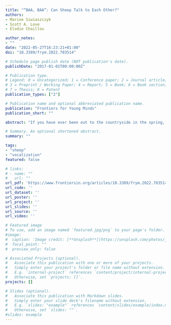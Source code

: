 ```yaml
---
title: "“BAA, BAA”: Can Sheep Talk to Each Other?"
authors:
- Marine Siwiaszczyk
- Scott A. Love
- Elodie Chaillou

author_notes:
- ""
date: "2022-05-27T16:23:21+01:00"
doi: "10.3389/frym.2022.703514"

# Schedule page publish date (NOT publication's date).
publishDate: "2017-01-01T00:00:00Z"

# Publication type.
# Legend: 0 = Uncategorized; 1 = Conference paper; 2 = Journal article;
# 3 = Preprint / Working Paper; 4 = Report; 5 = Book; 6 = Book section;
# 7 = Thesis; 8 = Patent
publication_types: ["2"]

# Publication name and optional abbreviated publication name.
publication: "Frontiers for Young Minds"
publication_short: ""

abstract: "If you have ever been out to the countryside in the spring, you might have heard sheep bleating to their lambs. Sheep also bleat when they are separated from the flock or stressed in some other way. To us, all these bleats sound very similar. But do you think they also sound similar to the lambs? Or do you think the lambs know whose mother is calling and what they are saying? Scientists try to interpret the bleats of sheep by observing their behavior when they hear these sounds. They study the sound waves of recorded bleats to identify each sheep’s unique voice and even determine which emotions the sheep are feeling. They also investigate the brain to find out what is going on inside the heads of sheep when they hear and understand the sounds of other sheep. Studies show that sheep really can recognize each other’s voices and communicate vocally."

# Summary. An optional shortened abstract.
summary: ""

tags:
- "sheep"
- "vocalization"
featured: false

# links:
# - name: ""
#   url: ""
url_pdf: 'https://www.frontiersin.org/articles/10.3389/frym.2022.703514/pdf'
url_code: ''
url_dataset: ''
url_poster: ''
url_project: ''
url_slides: ''
url_source: ''
url_video: ''

# Featured image
# To use, add an image named `featured.jpg/png` to your page's folder.
#image:
#  caption: 'Image credit: [**Unsplash**](https://unsplash.com/photos/jdD8gXaTZsc)'
#  focal_point: ""
#  preview_only: false

# Associated Projects (optional).
#   Associate this publication with one or more of your projects.
#   Simply enter your project's folder or file name without extension.
#   E.g. `internal-project` references `content/project/internal-project/index.md`.
#   Otherwise, set `projects: []`.
projects: []

# Slides (optional).
#   Associate this publication with Markdown slides.
#   Simply enter your slide deck's filename without extension.
#   E.g. `slides: "example"` references `content/slides/example/index.md`.
#   Otherwise, set `slides: ""`.
#slides: example
---
```

